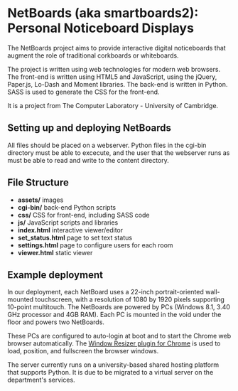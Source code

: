 # NetBoards (aka smartboards2): Personal Noticeboard Displays

The NetBoards project aims to provide interactive digital noticeboards that augment the role of traditional corkboards or whiteboards.

The project is written using web technologies for modern web browsers. The front-end is written using HTML5 and JavaScript, using the jQuery, Paper.js, Lo-Dash and Moment libraries. The back-end is written in Python. SASS is used to generate the CSS for the front-end.

It is a project from The Computer Laboratory - University of Cambridge.

## Setting up and deploying NetBoards
All files should be placed on a webserver. Python files in the cgi-bin directory must be able to excecute, and the user that the webserver runs as must be able to read and write to the content directory.

## File Structure
* __assets/__ images
* __cgi-bin/__ back-end Python scripts
* __css/__ CSS for front-end, including SASS code
* __js/__ JavaScript scripts and libraries
* __index.html__ interactive viewer/editor
* __set_status.html__ page to set text status
* __settings.html__ page to configure users for each room
* __viewer.html__ static viewer


## Example deployment
In our deployment, each NetBoard uses a 22-inch portrait-oriented wall-mounted touchscreen, with a resolution of 1080 by 1920 pixels supporting 10-point multitouch. The NetBoards are powered by PCs (Windows 8.1, 3.40 GHz processor and 4GB RAM). Each PC is mounted in the void under the floor and powers two NetBoards.

These PCs are configured to auto-login at boot and to start the Chrome web browser automatically. The [Window Resizer plugin for Chrome](https://github.com/s-haines/chrome-window-positioner) is used to load, position, and fullscreen the browser windows.

The server currently runs on a university-based shared hosting platform that supports Python. It is due to be migrated to a virtual server on the department's services.
